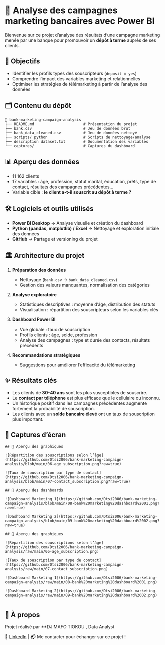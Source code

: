 # 💼 Analyse des campagnes marketing bancaires avec Power BI

Bienvenue sur ce projet d’analyse des résultats d’une campagne marketing menée par une banque pour promouvoir un **dépôt à terme** auprès de ses clients.

## 🎯 Objectifs

- Identifier les profils types des souscripteurs (`deposit = yes`)
- Comprendre l’impact des variables marketing et relationnelles
- Optimiser les stratégies de télémarketing à partir de l’analyse des données

## 🗂️ Contenu du dépôt

```
📁 bank-marketing-campaign-analysis
├── README.md                      # Présentation du projet
├── bank.csv                       # Jeu de données brut
├── bank_data_cleaned.csv          # Jeu de données nettoyé
├── scripts/ python                # Scripts de nettoyage/analyse 
├── description dataset.txt        # Documentation des variables
└── captures/                      # Captures du dashboard
```

## 📊 Aperçu des données

- 11 162 clients
- 17 variables : âge, profession, statut marital, éducation, prêts, type de contact, résultats des campagnes précédentes...
- Variable cible : **le client a-t-il souscrit au dépôt à terme ?**

## 🛠️ Logiciels et outils utilisés

- **Power BI Desktop** → Analyse visuelle et création du dashboard
- **Python (pandas, matplotlib) / Excel** → Nettoyage et exploration initiale des données
- **GitHub** → Partage et versioning du projet

## 🏛️ Architecture du projet

1. **Préparation des données**
   - Nettoyage (`bank.csv` → `bank_data_cleaned.csv`)
   - Gestion des valeurs manquantes, normalisation des catégories

2. **Analyse exploratoire**
   - Statistiques descriptives : moyenne d’âge, distribution des statuts
   - Visualisation : répartition des souscripteurs selon les variables clés

3. **Dashboard Power BI**
   - Vue globale : taux de souscription
   - Profils clients : âge, solde, profession
   - Analyse des campagnes : type et durée des contacts, résultats précédents

4. **Recommandations stratégiques**
   - Suggestions pour améliorer l’efficacité du télémarketing

## ✨ Résultats clés

- Les clients de **30-40 ans** sont les plus susceptibles de souscrire.
- Le **contact par téléphone** est plus efficace que le cellulaire ou inconnu.
- Un historique positif dans les campagnes précédentes augmente fortement la probabilité de souscription.
- Les clients avec un **solde bancaire élevé** ont un taux de souscription plus important.

## 📸 Captures d’écran

```
## 📸 Aperçu des graphiques

![Répartition des souscriptions selon l’âge](https://github.com/Dtsi2006/bank-marketing-campaign-analysis/blob/main/06-age_subscription.png?raw=true)

![Taux de souscription par type de contact](https://github.com/Dtsi2006/bank-marketing-campaign-analysis/blob/main/07-contact_subscription.png?raw=true)

## 📸 Aperçu des dashboards

![Dashboard Marketing 1](https://github.com/Dtsi2006/bank-marketing-campaign-analysis/blob/main/08-bank%20marketing%20dashboard%2001.png?raw=true)

![Dashboard Marketing 2](https://github.com/Dtsi2006/bank-marketing-campaign-analysis/blob/main/09-bank%20marketing%20dashboard%2002.png?raw=true)

## 📸 Aperçu des graphiques

![Répartition des souscriptions selon l’âge](https://github.com/Dtsi2006/bank-marketing-campaign-analysis/raw/main/06-age_subscription.png)

![Taux de souscription par type de contact](https://github.com/Dtsi2006/bank-marketing-campaign-analysis/raw/main/07-contact_subscription.png)

![Dashboard Marketing 1](https://github.com/Dtsi2006/bank-marketing-campaign-analysis/raw/main/08-bank%20marketing%20dashboard%2001.png)

![Dashboard Marketing 2](https://github.com/Dtsi2006/bank-marketing-campaign-analysis/raw/main/09-bank%20marketing%20dashboard%2002.png)


```

## 🚀 À propos

Projet réalisé par **DJIMAFO TIOKOU , Data Analyst  

🔗 [LinkedIn](https://www.linkedin.com/in/stephane-djimafo/) | 📬 Me contacter pour échanger sur ce projet !
